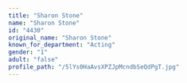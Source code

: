```yaml
---
title: "Sharon Stone"
name: "Sharon Stone"
id: "4430"
original_name: "Sharon Stone"
known_for_department: "Acting"
gender: "1"
adult: "false"
profile_path: "/5lYs0HaAvsXPZJpMcndbSeQdPgT.jpg"
---
```

